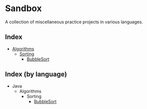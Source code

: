 # Sandbox
A collection of miscellaneous practice projects in various languages.

## Index
* [Algorithms](Algorithms)
  * [Sorting](Algorithms/Sorting)
    * [BubbleSort](Algorithms/Sorting/BubbleSort)

## Index (by language)
* Java
  * Algorithms
    * Sorting
      * [BubbleSort](Algorithms/Sorting/BubbleSort/BubbleSort.java)
